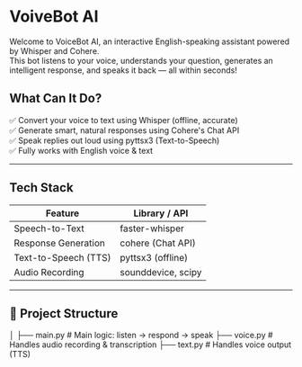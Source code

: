 # VoiveBot AI

Welcome to VoiceBot AI, an interactive English-speaking assistant powered by Whisper and Cohere.  
This bot listens to your voice, understands your question, generates an intelligent response, and speaks it back — all within seconds!

## What Can It Do?

✅ Convert your voice to text using Whisper (offline, accurate)  
✅ Generate smart, natural responses using Cohere's Chat API  
✅ Speak replies out loud using pyttsx3 (Text-to-Speech)  
✅ Fully works with English voice & text

---

## Tech Stack

| Feature              | Library / API            |
|----------------------|--------------------------|
| Speech-to-Text       | faster-whisper         |
| Response Generation  | cohere (Chat API)      |
| Text-to-Speech (TTS) | pyttsx3 (offline)      |
| Audio Recording      | sounddevice, scipy   |

---

## 📁 Project Structure
│
├── main.py        # Main logic: listen → respond → speak
├── voice.py       # Handles audio recording & transcription
├── text.py        # Handles voice output (TTS)

